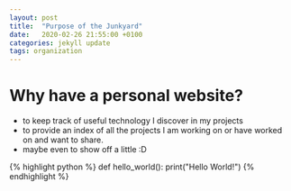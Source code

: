 ```yaml
---
layout: post
title:  "Purpose of the Junkyard"
date:   2020-02-26 21:55:00 +0100
categories: jekyll update
tags: organization
---
```


# Why have a personal website?
- to keep track of useful technology I discover in my projects
- to provide an index of all the projects I am working on or have worked on and want to share.
- maybe even to show off a little :D


{% highlight python %}
def hello_world():
    print("Hello World!")
{% endhighlight %}
